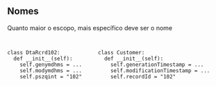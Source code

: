 ## Nomes

Quanto maior o escopo, mais específico deve ser o nome

<div style="display: flex">
<pre style="flex-grow: 1"><code class="lang-python hljs">
class DtaRcrd102:
  def __init__(self):
    self.genymdhms = ...
    self.modymdhms = ...
    self.pszqint = "102"
</code></pre>

<pre class="fragment" data-fragment-index="1" style="flex-grow: 1"><code class="lang-python hljs">
class Customer:
  def __init__(self):
    self.generationTimestamp = ...
    self.modificationTimestamp = ...
    self.recordId = "102"
</code></pre>
</div>


